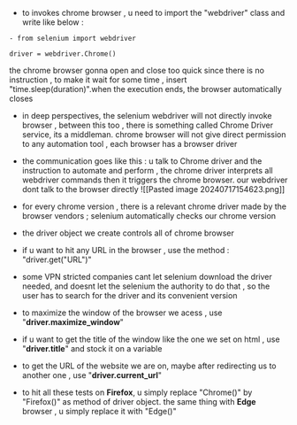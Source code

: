 - to invokes chrome browser , u need to import the "webdriver" class and write like below : 
```
- from selenium import webdriver

driver = webdriver.Chrome()
```
the chrome browser gonna open and close too quick since there is no instruction , to make it wait for some time , insert "time.sleep(duration)".when the execution ends, the browser automatically closes
- in deep perspectives, the selenium webdriver will not directly invoke browser , between this too , there is something called Chrome Driver service, its a middleman. chrome browser will not give direct permission to any automation tool , each browser has a browser driver 

- the communication goes like this : u talk to Chrome driver and the instruction to automate and perform , the chrome driver interprets all webdriver commands then it triggers the chrome browser. our webdriver
dont talk to the browser directly
![[Pasted image 20240717154623.png]]
- for every chrome version , there is a relevant chrome driver made by the browser vendors ; selenium automatically checks our chrome version

- the driver object we create controls all of chrome browser
- if u want to hit any URL in the browser , use the method : "driver.get("URL")"
- some VPN stricted companies cant let selenium download the driver needed, and doesnt let the selenium the authority to do that , so the user has to search for the driver and its convenient version 
- to maximize the window of the browser we acess , use "**driver.maximize_window**"
- if u want to get the title of the window like the one we set on html , use "**driver.title**" and stock it on a variable 
- to get the URL of the website we are on, maybe after redirecting us to another one , use "**driver.current_url**"
- to hit all these tests on **Firefox**, u simply replace "Chrome()" by "Firefox()" as method of driver object. the same thing with **Edge** browser , u simply replace it with "Edge()"